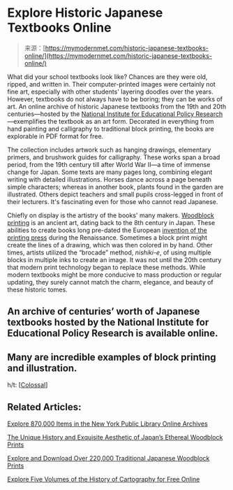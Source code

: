 <!--yml
category: 未分类
date: 2024-05-29 12:39:07
-->

# Explore Historic Japanese Textbooks Online

> 来源：[https://mymodernmet.com/historic-japanese-textbooks-online/](https://mymodernmet.com/historic-japanese-textbooks-online/)

What did your school textbooks look like? Chances are they were old, ripped, and written in. Their computer-printed images were certainly not fine art, especially with other students' layering doodles over the years. However, textbooks do not always have to be boring; they can be works of art. An online archive of historic Japanese textbooks from the 19th and 20th centuries—hosted by the [National Institute for Educational Policy Research](https://www.nier.go.jp/library/rarebooks/)—exemplifies the textbook as an art form. Decorated in everything from hand painting and calligraphy to traditional block printing, the books are explorable in PDF format for free.

The collection includes artwork such as hanging drawings, elementary primers, and brushwork guides for calligraphy. These works span a broad period, from the 19th century till after World War II—a time of immense change for Japan. Some texts are many pages long, combining elegant writing with detailed illustrations. Horses dance across a page beneath simple characters; whereas in another book, plants found in the garden are illustrated. Others depict teachers and small pupils cross-legged in front of their lecturers. It's fascinating even for those who cannot read Japanese.

Chiefly on display is the artistry of the books' many makers. [Woodblock printing](https://mymodernmet.com/ukiyo-e-japanese-woodblock-prints/) is an ancient art, dating back to the 8th century in Japan. These abilities to create books long pre-dated the European [invention of the printing press](https://mymodernmet.com/history-of-the-printing-press/) during the Renaissance. Sometimes a block print might create the lines of a drawing, which was then colored in by hand. Other times, artists utilized the “brocade” method, *nishiki-e*, of using multiple blocks in multiple inks to create an image. It was not until the 20th century that modern print technology began to replace these methods. While modern textbooks might be more conducive to mass production or regular updating, they surely cannot match the charm, elegance, and beauty of these historic tomes.

## An archive of centuries’ worth of Japanese textbooks hosted by the National Institute for Educational Policy Research is available online.

## Many are incredible examples of block printing and illustration.

h/t: [[Colossal](https://www.thisiscolossal.com/2024/01/japanese-rare-textbooks/)]

## Related Articles:

[Explore 870,000 Items in the New York Public Library Online Archives](https://mymodernmet.com/ny-public-library-online-archives/)

[The Unique History and Exquisite Aesthetic of Japan’s Ethereal Woodblock Prints](https://mymodernmet.com/ukiyo-e-japanese-woodblock-prints/)

[Explore and Download Over 220,000 Traditional Japanese Woodblock Prints](https://mymodernmet.com/japanese-woodblock-prints-ukiyo-e/)

[Explore Five Volumes of the History of Cartography for Free Online](https://mymodernmet.com/the-history-of-cartography-online/)